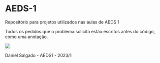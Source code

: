 # AEDS-1
Repositório para projetos utilizados nas aulas de AEDS 1

Todos os pedidos que o problema solicita estão escritos antes do código, como uma anotação.

<img src = "https://images6.alphacoders.com/866/866193.jpg">

Daniel Salgado - AEDS1 - 2023/1
